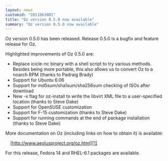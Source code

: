```yaml
---
layout: news
customid: "2011063001"
title: "Oz version 0.5.0 now available"
summary: "Oz version 0.5.0 now available"
---
```

Oz version 0.5.0 has been released. Release 0.5.0 is a bugfix and feature
release for Oz.

Highlighted improvements of Oz 0.5.0 are:

* Replace icicle-nc binary with a shell script to try various methods. Besides
  being more portable, this also allows us to convert Oz to a noarch RPM
  (thanks to Padraig Brady)
* Support for Ubuntu 6.06
* Support for md5sum/sha1sum/sha256sum checking of ISOs after download
* New -x flag for oz-install to write the libvirt XML file to a user-specified
  location (thanks to Steve Dake)
* Support for OpenSUSE customization
* Support for F-15 customization (thanks to Steve Dake)
* Support for running commands at the end of package installation (thanks to
  Steve Dake)

More documentation on Oz (including links on how to obtain it) is available:

&nbsp;&nbsp;&nbsp;&nbsp;[http://www.aeolusproject.org/oz.html][1]

For this release, Fedora 14 and RHEL-6.1 packages are available.

 [1]: http://www.aeolusproject.org/oz.html "Oz Main Page"